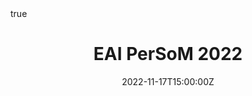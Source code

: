 ---
title: EAI PerSoM 2022
event: EAI International Conference on Pervasive knowledge and collective intelligence on Web and Social Media
event_url: https://persom.eai-conferences.org/2022/
location: Messina, Italy
summary: EAI International Conference on Pervasive knowledge and collective intelligence on Web and Social Media


# Talk start and end times.
#   End time can optionally be hidden by prefixing the line with `#`.
date: "2022-11-17T15:00:00Z"
#date_end: "2020-02-18T12:00:00Z"
all_day: false

# Schedule page publish date (NOT talk date).
publishDate: "2021-08-09T00:00:00Z"

authors: []

# Is this a featured talk? (true/false)
featured: true

image:
#  caption: 'Image credit: [**Unsplash**](https://unsplash.com/photos/bzdhc5b3Bxs)'
  focal_point: Right

url_code: ""
url_pdf: ""
url_slides: "files/slides/PERSOM2022.pdf"
url_video: ""

# Markdown Slides (optional).
#   Associate this talk with Markdown slides.
#   Simply enter your slide deck's filename without extension.
#   E.g. `slides = "example-slides"` references `content/slides/example-slides.md`.
#   Otherwise, set `slides = ""`.
slides: ""
#slides: example

# Projects (optional).
#   Associate this post with one or more of your projects.
#   Simply enter your project's folder or file name without extension.
#   E.g. `projects = ["internal-project"]` references `content/project/deep-learning/index.md`.
#   Otherwise, set `projects = []`.
projects: []
#- internal-project

# Enable math on this page?
math: true
---